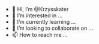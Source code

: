 - 👋 Hi, I’m @Krzysskater
- 👀 I’m interested in ...
- 🌱 I’m currently learning ...
- 💞️ I’m looking to collaborate on ...
- 📫 How to reach me ...

<!---
Krzysskater/Krzysskater is a ✨ special ✨ repository because its `README.md` (this file) appears on your GitHub profile.
You can click the Preview link to take a look at your changes.
--->
